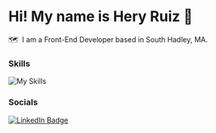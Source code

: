 Hi! My name is Hery Ruiz 👋
========================================================================================================================================

🗺️  I am a Front-End Developer based in South Hadley, MA.
<br/>
### Skills

![My Skills](https://skillicons.dev/icons?i=html,css,js,react,tailwind,figma)
<br/>

### Socials

<div id="badges">
  <a href="https://www.linkedin.com/in/heryruizdev/">
    <img src="https://img.shields.io/badge/LinkedIn-blue?style=for-the-badge&logo=linkedin&logoColor=white" alt="LinkedIn Badge"/>
  </a>
</div>

